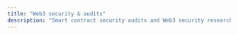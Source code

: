 ```yaml
---
title: "Web3 security & audits"
description: "Smart contract security audits and Web3 security research"
---
```

